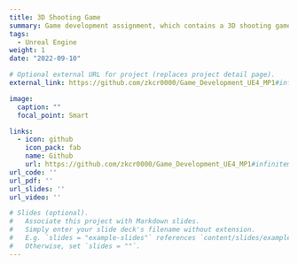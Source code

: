 ```yaml
---
title: 3D Shooting Game
summary: Game development assignment, which contains a 3D shooting game implemented with Blueprint in Unreal Engine. See github page for details.
tags:
  - Unreal Engine
weight: 1
date: "2022-09-10"

# Optional external URL for project (replaces project detail page).
external_link: https://github.com/zkcr0000/Game_Development_UE4_MP1#infinitematrixstarter

image:
  caption: ""
  focal_point: Smart

links:
  - icon: github
    icon_pack: fab
    name: Github
    url: https://github.com/zkcr0000/Game_Development_UE4_MP1#infinitematrixstarter
url_code: ''
url_pdf: ''
url_slides: ''
url_video: ''

# Slides (optional).
#   Associate this project with Markdown slides.
#   Simply enter your slide deck's filename without extension.
#   E.g. `slides = "example-slides"` references `content/slides/example-slides.md`.
#   Otherwise, set `slides = ""`.
---
```




